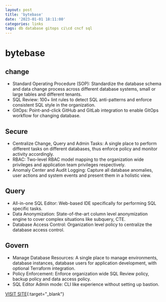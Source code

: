 ```yaml
---
layout: post
title: 'bytebase'
date: '2023-01-01 18:11:00'
categories: links
tags: db database gitops ci\cd cncf sql
---
```


# bytebase

## change

* Standard Operating Procedure (SOP): Standardize the database schema and data change process across different database systems, small or large tables and different tenants.
* SQL Review: 100+ lint rules to detect SQL anti-patterns and enforce consistent SQL style in the organization.
* GitOps: Point-and-click GitHub and GitLab integration to enable GitOps workflow for changing database.

## Secure
* Centralize Change, Query and Admin Tasks: A single place to perform different tasks on different databases, thus enforce policy and monitor activity accordingly.
* RBAC: Two-level RBAC model mapping to the organization wide privileges and application team privileges respectively.
* Anomaly Center and Audit Logging: Capture all database anomalies, user actions and system events and present them in a holistic view.

## Query
* All-in-one SQL Editor: Web-based IDE specifically for performing SQL specific tasks.
* Data Anonymization: State-of-the-art column level anonymization engine to cover complex situations like subquery, CTE.
* Database Access Control: Organization level policy to centralize the database access control.

## Govern
* Manage Database Resources: A single place to manage environments, database instances, database users for application development, with optional Terraform integration.
* Policy Enforcement: Enforce organization wide SQL Review policy, backup policy and data access policy.
* SQL Editor Admin mode: CLI like experience without setting up bastion.

[VISIT SITE](https://github.com/bytebase/bytebase){:target="_blank"}